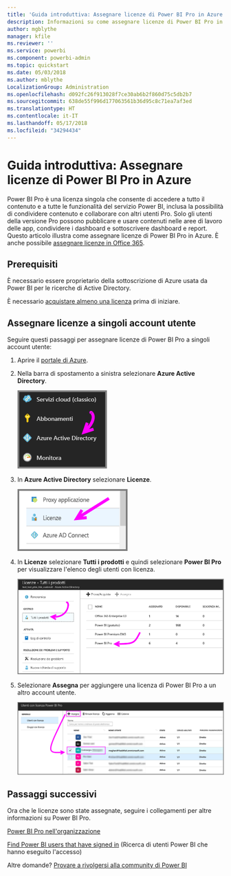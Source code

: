 ```yaml
---
title: 'Guida introduttiva: Assegnare licenze di Power BI Pro in Azure'
description: Informazioni su come assegnare licenze di Power BI Pro in modo che gli utenti possano accedere a tutto il contenuto e a tutte le funzionalità del servizio Power BI.
author: mgblythe
manager: kfile
ms.reviewer: ''
ms.service: powerbi
ms.component: powerbi-admin
ms.topic: quickstart
ms.date: 05/03/2018
ms.author: mblythe
LocalizationGroup: Administration
ms.openlocfilehash: d092fc26f913028f7ce30ab6b2f860d75c5db2b7
ms.sourcegitcommit: 638de55f996d177063561b36d95c8c71ea7af3ed
ms.translationtype: HT
ms.contentlocale: it-IT
ms.lasthandoff: 05/17/2018
ms.locfileid: "34294434"
---
```

# <a name="quickstart-assign-power-bi-pro-licenses-in-azure"></a>Guida introduttiva: Assegnare licenze di Power BI Pro in Azure

Power BI Pro è una licenza singola che consente di accedere a tutto il contenuto e a tutte le funzionalità del servizio Power BI, inclusa la possibilità di condividere contenuto e collaborare con altri utenti Pro. Solo gli utenti della versione Pro possono pubblicare e usare contenuti nelle aree di lavoro delle app, condividere i dashboard e sottoscrivere dashboard e report. Questo articolo illustra come assegnare licenze di Power BI Pro in Azure. È anche possibile [assegnare licenze in Office 365](service-admin-assigning-power-bi-pro-licenses.md).


## <a name="prerequisites"></a>Prerequisiti

È necessario essere proprietario della sottoscrizione di Azure usata da Power BI per le ricerche di Active Directory.

È necessario [acquistare almeno una licenza](service-admin-purchasing-power-bi-pro.md) prima di iniziare.


## <a name="assign-licenses-to-individual-user-accounts"></a>Assegnare licenze a singoli account utente

Seguire questi passaggi per assegnare licenze di Power BI Pro a singoli account utente:

1. Aprire il [portale di Azure](https://ms.portal.azure.com/#@microsoft.onmicrosoft.com/dashboard/private/39bc3cf7-31a4-43f6-954c-f2d69ca2f0). 

2. Nella barra di spostamento a sinistra selezionare **Azure Active Directory**.

    ![Azure Active Directory](media/service-admin-assigning-power-bi-pro-licenses-azure/service-assigning-power-bi-pro-licenses-01.png)

3. In **Azure Active Directory** selezionare **Licenze**.

    ![Licenze](media/service-admin-assigning-power-bi-pro-licenses-azure/service-assigning-power-bi-pro-licenses-02.png)

4. In **Licenze** selezionare **Tutti i prodotti** e quindi selezionare **Power BI Pro** per visualizzare l'elenco degli utenti con licenza.

    ![Licenze - Tutti i prodotti](media/service-admin-assigning-power-bi-pro-licenses-azure/service-assigning-power-bi-pro-licenses-03.png)

5. Selezionare **Assegna** per aggiungere una licenza di Power BI Pro a un altro account utente.

    ![Assegnare la licenza](media/service-admin-assigning-power-bi-pro-licenses-azure/service-assigning-power-bi-pro-licenses-04.png)


## <a name="next-steps"></a>Passaggi successivi

Ora che le licenze sono state assegnate, seguire i collegamenti per altre informazioni su Power BI Pro.

[Power BI Pro nell'organizzazione](service-admin-power-bi-pro-in-your-organization.md)

[Find Power BI users that have signed in](service-admin-access-usage.md) (Ricerca di utenti Power BI che hanno eseguito l'accesso)

Altre domande? [Provare a rivolgersi alla community di Power BI](https://community.powerbi.com/)